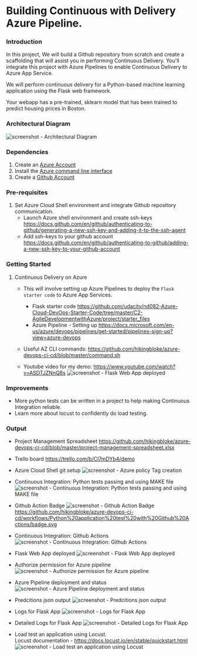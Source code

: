 # Building Continuous with Delivery Azure Pipeline.

### Introduction
In this project, We will build a Github repository from scratch and create a scaffolding that will assist you in performing Continuous Delivery. You'll integrate this project with Azure Pipelines to enable Continuous Delivery to Azure App Service.

We will perform continuous delivery for a Python-based machine learning application using the Flask web framework.

Your webapp has a pre-trained, sklearn model that has been trained to predict housing prices in Boston.

### Architectural Diagram
![screenshot - Architectural Diagram](./output_images/building-a-ci-cd-pipeline.png?raw=true)

### Dependencies
1. Create an [Azure Account](https://portal.azure.com) 
2. Install the [Azure command line interface](https://docs.microsoft.com/en-us/cli/azure/install-azure-cli?view=azure-cli-latest)
3. Create a [Github Account](https://www.github.com)

### Pre-requisites
1. Set Azure Cloud Shell environment and integrate Github repository communication.
    - Launch Azure shell environment and create ssh-keys
        https://docs.github.com/en/github/authenticating-to-github/generating-a-new-ssh-key-and-adding-it-to-the-ssh-agent
    - Add ssh-keys to your github account
        https://docs.github.com/en/github/authenticating-to-github/adding-a-new-ssh-key-to-your-github-account

### Getting Started
1. Continuous Delivery on Azure
    - This will involve setting up Azure Pipelines to deploy the `Flask starter code` to Azure App Services.
        - Flask starter code 
            https://github.com/udacity/nd082-Azure-Cloud-DevOps-Starter-Code/tree/master/C2-AgileDevelopmentwithAzure/project/starter_files
        - Azure Pipeline - Setting up
            https://docs.microsoft.com/en-us/azure/devops/pipelines/get-started/pipelines-sign-up?view=azure-devops

    - Useful AZ CLI commands: https://github.com/hikingbloke/azure-devops-ci-cd/blob/master/command.sh
    
    - Youtube video for my demo: https://www.youtube.com/watch?v=ASDTJZNnQ8s
    ![screenshot - Flask Web App deployed](./output_images/10.my-youtube-screencast.png?raw=true)

### Improvements
- More python tests can be written in a project to help making Continuous Integration reliable.
- Learn more about locust to confidently do load testing.

### Output

- Project Management Spreadsheet
https://github.com/hikingbloke/azure-devops-ci-cd/blob/master/project-management-spreadsheet.xlsx

- Trello board
https://trello.com/b/Cl7mDYb4/demo

- Azure Cloud Shell git setup
![screenshot - Azure policy Tag creation](./output_images/1.azure-cloud-shell-git-setup-and-modify-files.png?raw=true)

- Continuous Integration: Python tests passing and using MAKE file
![screenshot - Continuous Integration: Python tests passing and using MAKE file](./output_images/2.passing-test-after-using-make-all.png?raw=true)

- Github Action Badge
![screenshot - Github Action Badge](./output_images/11.github-action-badge.png?raw=true)
https://github.com/hikingbloke/azure-devops-ci-cd/workflows/Python%20application%20test%20with%20Github%20Actions/badge.svg

- Continuous Integration: Github Actions
![screenshot - Continuous Integration: Github Actions](./output_images/3.github-actions-continuous-integration.png?raw=true)

- Flask Web App deployed
![screenshot - Flask Web App deployed](./output_images/4.web-app-deployed.png?raw=true)

- Authorize permission for Azure pipeline
![screenshot - Authorize permission for Azure pipeline](./output_images/5.authorize-permissions.png?raw=true)

- Azure Pipeline deployment and status
![screenshot - Azure Pipeline deployment and status](./output_images/6.azure-pipeline-deployment-and-status.png?raw=true)

- Predcitions json output
![screenshot - Predcitions json output](./output_images/7.prediction-json-output.png?raw=true)

- Logs for Flask App
![screenshot - Logs for Flask App](./output_images/8.logs-for-running-application.png?raw=true)

- Detailed Logs for Flask App
![screenshot - Detailed Logs for Flask App](./output_images/9.logs-for-running-application.png?raw=true)

- Load test an application using Locust.  
Locust documentation - https://docs.locust.io/en/stable/quickstart.html  
![screenshot - Load test an application using Locust](./output_images/11.locust-output.png?raw=true)